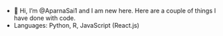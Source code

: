 - 👋 Hi, I’m @AparnaSai1 and I am new here. Here are a couple of things I have done with code.  
- Languages: Python, R, JavaScript (React.js) 
